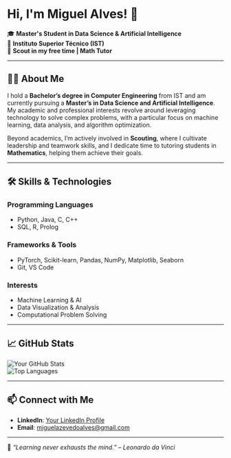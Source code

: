 # Hi, I'm Miguel Alves! 👋

🎓 **Master's Student in Data Science & Artificial Intelligence**  
📍 **Instituto Superior Técnico (IST)**  
🌟 **Scout in my free time | Math Tutor**  

---

## 👩‍💻 About Me  
I hold a **Bachelor’s degree in Computer Engineering** from IST and am currently pursuing a **Master’s in Data Science and Artificial Intelligence**. My academic and professional interests revolve around leveraging technology to solve complex problems, with a particular focus on machine learning, data analysis, and algorithm optimization.  

Beyond academics, I’m actively involved in **Scouting**, where I cultivate leadership and teamwork skills, and I dedicate time to tutoring students in **Mathematics**, helping them achieve their goals.

---

## 🛠️ Skills & Technologies  
### **Programming Languages**  
- Python, Java, C, C++  
- SQL, R, Prolog  

### **Frameworks & Tools**  
- PyTorch, Scikit-learn, Pandas, NumPy, Matplotlib, Seaborn  
- Git, VS Code  

### **Interests**  
- Machine Learning & AI  
- Data Visualization & Analysis  
- Computational Problem Solving  

---

## 📈 GitHub Stats  
![Your GitHub Stats](https://github-readme-stats.vercel.app/api?username=MiguelAlves27&show_icons=true&theme=radical)  
![Top Languages](https://github-readme-stats.vercel.app/api/top-langs/?username=MiguelAlves27&layout=compact&theme=radical)  

---

## 📫 Connect with Me  
- **LinkedIn**: [Your LinkedIn Profile](https://www.linkedin.com/in/miguel-alves-a0b26a185)  
- **Email**: miguelazevedoalves@gmail.com  

---

🌱 _“Learning never exhausts the mind.” – Leonardo da Vinci_  
